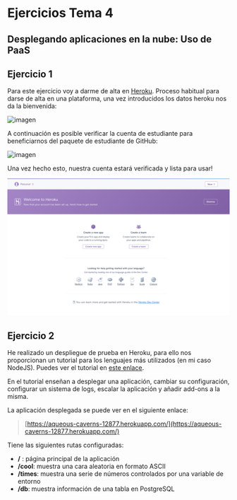 # Ejercicios Tema 4
## Desplegando aplicaciones en la nube: Uso de PaaS

## Ejercicio 1
Para este ejercicio voy a darme de alta en [Heroku](https://www.heroku.com). Proceso habitual para darse de alta en una plataforma, una vez introducidos los datos heroku nos da la bienvenida:

![imagen](img/t4/heroku-welcome.png)

A continuación es posible verificar la cuenta de estudiante para beneficiarnos del paquete de estudiante de GitHub:

![imagen](img/t4/heroku-verify-student.png)

Una vez hecho esto, nuestra cuenta estará verificada y lista para usar!

![imagen](img/t4/heroku-done.png)

## Ejercicio 2
He realizado un despliegue de prueba en Heroku, para ello nos proporcionan un tutorial para los lenguajes más utilizados (en mi caso NodeJS). Puedes ver el tutorial en [este enlace](https://devcenter.heroku.com/articles/getting-started-with-nodejs).

En el tutorial enseñan a desplegar una aplicación, cambiar su configuración, configurar un sistema de logs, escalar la aplicación y añadir add-ons a la misma.

La aplicación desplegada se puede ver en el siguiente enlace:

>[https://aqueous-caverns-12877.herokuapp.com/](https://aqueous-caverns-12877.herokuapp.com/)

Tiene las siguientes rutas configuradas:

* __/__ : página principal de la aplicación
* __/cool__: muestra una cara aleatoria en formato ASCII
* __/times__: muestra una serie de números controlados por una variable de entorno
* __/db__: muestra información de una tabla en PostgreSQL
